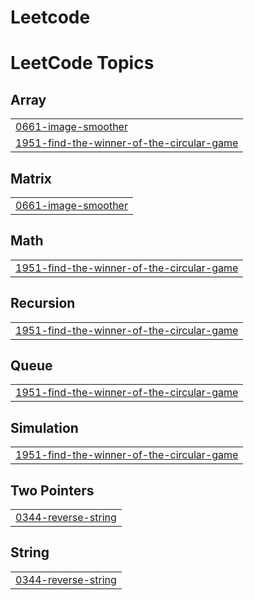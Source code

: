 # Leetcode
<!---LeetCode Topics Start-->
# LeetCode Topics
## Array
|  |
| ------- |
| [0661-image-smoother](https://github.com/Firakef1/CSEC-CPD-Leetcode-Solutions/tree/master/0661-image-smoother) |
| [1951-find-the-winner-of-the-circular-game](https://github.com/Firakef1/CSEC-CPD-Leetcode-Solutions/tree/master/1951-find-the-winner-of-the-circular-game) |
## Matrix
|  |
| ------- |
| [0661-image-smoother](https://github.com/Firakef1/CSEC-CPD-Leetcode-Solutions/tree/master/0661-image-smoother) |
## Math
|  |
| ------- |
| [1951-find-the-winner-of-the-circular-game](https://github.com/Firakef1/CSEC-CPD-Leetcode-Solutions/tree/master/1951-find-the-winner-of-the-circular-game) |
## Recursion
|  |
| ------- |
| [1951-find-the-winner-of-the-circular-game](https://github.com/Firakef1/CSEC-CPD-Leetcode-Solutions/tree/master/1951-find-the-winner-of-the-circular-game) |
## Queue
|  |
| ------- |
| [1951-find-the-winner-of-the-circular-game](https://github.com/Firakef1/CSEC-CPD-Leetcode-Solutions/tree/master/1951-find-the-winner-of-the-circular-game) |
## Simulation
|  |
| ------- |
| [1951-find-the-winner-of-the-circular-game](https://github.com/Firakef1/CSEC-CPD-Leetcode-Solutions/tree/master/1951-find-the-winner-of-the-circular-game) |
## Two Pointers
|  |
| ------- |
| [0344-reverse-string](https://github.com/Firakef1/CSEC-CPD-Leetcode-Solutions/tree/master/0344-reverse-string) |
## String
|  |
| ------- |
| [0344-reverse-string](https://github.com/Firakef1/CSEC-CPD-Leetcode-Solutions/tree/master/0344-reverse-string) |
<!---LeetCode Topics End-->